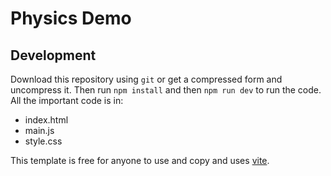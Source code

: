 # Physics Demo

## Development

Download this repository using `git` or get a compressed form and uncompress it.
Then run `npm install` and then `npm run dev` to run the code.
All the important code is in:
- index.html
- main.js
- style.css

This template is free for anyone to use and copy and uses [vite](https://vitejs.dev).
